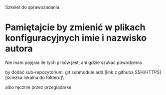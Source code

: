 Szkelet do sprawozadania

# Pamiętajcie by zmienić w plikach konfiguracyjnych imie i nazwisko autora

Nie mam pojęcia ile tych plików jest, ani gdzie szukać powodzenia

by dodać sub-repozytorium:
git submodule add [link z githuba SSH/HTTPS] [ścieżka lokalna do folderu]\

albo ręcznie przez przeglądarke
